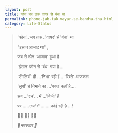 ```yaml
---
layout: post
title: फोन जब तक वायर से बंधा था
permalink: phone-jab-tak-vayar-se-bandha-tha.html
category: Life-Status
---
```

> 'फोन'.. जब तक ..'वायर' से 'बंधा' था
> 
> "इंसान आजाद था" ,
> 
> जब से फोन 'आजाद' हुआ है
> 
> 'इंसान' फोन से 'बंध' गया है....
> 
> 'उँगलियाँ' ही ...'निभा' रही हैं... 'रिश्ते' आजकल
> 
> 'ज़ुबाँ' से निभाने का ...'वक्त' कहाँ है....
> 
> सब ...'टच'... में ...'बिजी' है
> 
> पर .....'टच' में ........कोई नही है ...!
> 
> 🙏🏻 🌷🌷 🙏🏻
>
> *🌺नमस्कार 🌺*